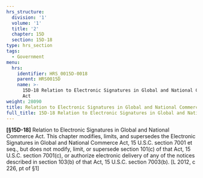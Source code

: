 ```yaml
---
hrs_structure:
  division: '1'
  volume: '1'
  title: '2'
  chapter: 15D
  section: 15D-18
type: hrs_section
tags:
  - Government
menu:
  hrs:
    identifier: HRS_0015D-0018
    parent: HRS0015D
    name: >-
      15D-18 Relation to Electronic Signatures in Global and National Commerce
      Act
weight: 28090
title: Relation to Electronic Signatures in Global and National Commerce Act
full_title: 15D-18 Relation to Electronic Signatures in Global and National Commerce Act
---
```

**[§15D-<a></a><a></a><a></a><a></a><a>18]</a>** Relation to Electronic Signatures in Global and National Commerce Act. This chapter modifies, limits, and supersedes the Electronic Signatures in Global and National Commerce Act, 15 U.S.C. section 7001 et seq., but does not modify, limit, or supersede section 101(c) of that Act, 15 U.S.C. section 7001(c), or authorize electronic delivery of any of the notices described in section 103(b) of that Act, 15 U.S.C. section 7003(b). [L 2012, c 226, pt of §1]